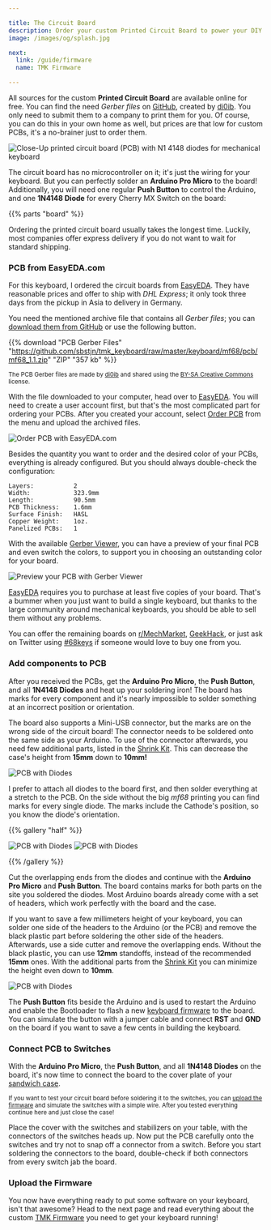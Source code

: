 ```yaml
---

title: The Circuit Board
description: Order your custom Printed Circuit Board to power your DIY 68% Mechanical Keyboard. A complete shopping list helps you with ordering all parts, and a detailed guide with photos supports you in building your own mechanical keyboard.
image: /images/og/splash.jpg

next:
  link: /guide/firmware
  name: TMK Firmware

---
```


All sources for the custom **Printed Circuit Board** are available online for free. You can find the need *Gerber files* on [GitHub][gerberfiles], created by [di0ib][di0ib]. You only need to submit them to a company to print them for you. Of course, you can do this in your own home as well, but prices are that low for custom PCBs, it's a no-brainer just to order them.

![Close-Up printed circuit board (PCB) with N1 4148 diodes for mechanical keyboard](/images/board/diodes-assembled.jpg)

The circuit board has no microcontroller on it; it's just the wiring for your keyboard. But you can perfectly solder an **Arduino Pro Micro** to the board! Additionally, you will need one regular **Push Button** to control the Arduino, and one **1N4148 Diode** for every Cherry MX Switch on the board: 

{{% parts "board" %}}

Ordering the printed circuit board usually takes the longest time. Luckily, most companies offer express delivery if you do not want to wait for standard shipping.

### PCB from EasyEDA.com

For this keyboard, I ordered the circuit boards from [EasyEDA][easyeda]. They have reasonable prices and offer to ship with *DHL Express*; it only took three days from the pickup in Asia to delivery in Germany.

You need the mentioned archive file that contains all *Gerber files*; you can [download them from GitHub][gerberfiles] or use the following button.

{{% download "PCB Gerber Files" "https://github.com/sbstjn/tmk_keyboard/raw/master/keyboard/mf68/pcb/mf68_1.1.zip" "ZIP" "357 kb" %}}

<small>The PCB Gerber files are made by [di0ib][di0ib] and shared using the [BY-SA Creative Commons][license] license.</small>

With the file downloaded to your computer, head over to [EasyEDA][easyeda]. You will need to create a user account first, but that's the most complicated part for ordering your PCBs. After you created your account, select [Order PCB][orderpcb] from the menu and upload the archived files.

![Order PCB with EasyEDA.com](/images/board/screenshot-easyeda.png)

Besides the quantity you want to order and the desired color of your PCBs, everything is already configured. But you should always double-check the configuration:

```
Layers:           2
Width:            323.9mm
Length:           90.5mm 
PCB Thickness:    1.6mm
Surface Finish:   HASL
Copper Weight:    1oz.
Panelized PCBs:   1
```

With the available [Gerber Viewer][gerberviewer], you can have a preview of your final PCB and even switch the colors, to support you in choosing an outstanding color for your board.

![Preview your PCB with Gerber Viewer](/images/board/screenshot-preview.png)

[EasyEDA][easyeda] requires you to purchase at least five copies of your board. That's a bummer when you just want to build a single keyboard, but thanks to the large community around mechanical keyboards, you should be able to sell them without any problems.

You can offer the remaining boards on [r/MechMarket][mechmarket], [GeekHack][geekhack], or just ask on Twitter using [#68keys][hashtag] if someone would love to buy one from you. 

### Add components to PCB

After you received the PCBs, get the **Arduino Pro Micro**, the **Push Button**, and all **1N4148 Diodes** and heat up your soldering iron! The board has marks for every component and it's nearly impossible to solder something at an incorrect position or orientation.

The board also supports a Mini-USB connector, but the marks are on the wrong side of the circuit board! The connector needs to be soldered onto the same side as your Arduino. To use of the connector afterwards, you need few additional parts, listed in the [Shrink Kit][shrink]. This can decrease the case's height from **15mm** down to **10mm!**

![PCB with Diodes](/images/board/parts.jpg)

I prefer to attach all diodes to the board first, and then solder everything at a stretch to the PCB. On the side without the big *mf68* printing you can find marks for every single diode. The marks include the Cathode's position, so you know the diode's orientation.

{{% gallery "half" %}}

![PCB with Diodes](/images/board/diodes.jpg)
![PCB with Diodes](/images/board/diodes-pre.jpg)

{{% /gallery %}}

Cut the overlapping ends from the diodes and continue with the **Arduino Pro Micro** and **Push Button**. The board contains marks for both parts on the site you soldered the diodes. Most Arduino boards already come with a set of headers, which work perfectly with the board and the case. 

If you want to save a few millimeters height of your keyboard, you can solder one side of the headers to the Arduino (or the PCB) and remove the black plastic part before soldering the other side of the headers. Afterwards, use a side cutter and remove the overlapping ends. Without the black plastic, you can use **12mm** standoffs, instead of the recommended **15mm** ones. With the additional parts from the [Shrink Kit][shrink] you can minimize the height even down to **10mm**.

![PCB with Diodes](/images/board/arduino-board.jpg)

The **Push Button** fits beside the Arduino and is used to restart the Arduino and enable the Bootloader to flash a new [keyboard firmware][firmware] to the board. You can simulate the button with a jumper cable and connect **RST** and **GND** on the board if you want to save a few cents in building the keyboard.

### Connect PCB to Switches

With the **Arduino Pro Micro**, the **Push Button**, and all **1N4148 Diodes** on the board, it's now time to connect the board to the cover plate of your [sandwich case][case]. 

<small>If you want to test your circuit board before soldering it to the switches, you can [upload the firmware][firmware] and simulate the  switches with a simple wire. After you tested everything continue here and just close the case!</small>

Place the cover with the switches and stabilizers on your table, with the connectors of the switches heads up. Now put the PCB carefully onto the switches and try not to snap off a connector from a switch. Before you start soldering the connectors to the board, double-check if both connectors from every switch jab the board.

### Upload the Firmware

You now have everything ready to put some software on your keyboard, isn't that awesome? Head to the next page and read everything about the custom [TMK Firmware][firmware] you need to get your keyboard running!

[easyeda]: https://easyeda.com
[orderpcb]: https://easyeda.com/order
[license]: https://creativecommons.org/licenses/by-sa/4.0/
[gerberviewer]: https://gerber-viewer.easyeda.com/
[gerberfiles]: https://github.com/sbstjn/tmk_keyboard/tree/master/keyboard/68Keys/pcb
[firmware]: /guide/firmware
[case]: /guide/case
[sbstjn]: https://twitter.com/sbstjn
[mechmarket]: https://reddit.com/r/mechmarket
[geekhack]: https://geekhack.org/
[hashtag]: https://twitter.com/hashtag/68keys
[di0ib]: https://github.com/di0ib
[shrink]: /parts/#shrink-kit